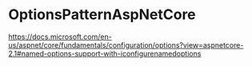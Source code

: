 # OptionsPatternAspNetCore
https://docs.microsoft.com/en-us/aspnet/core/fundamentals/configuration/options?view=aspnetcore-2.1#named-options-support-with-iconfigurenamedoptions
